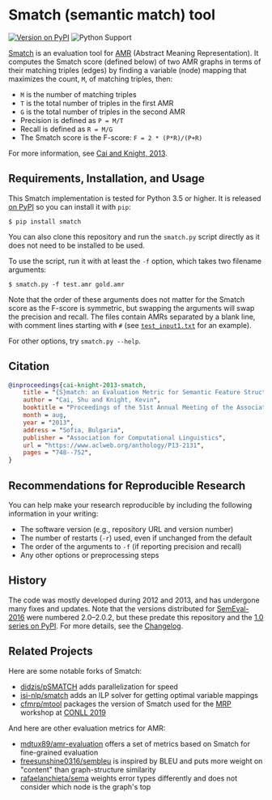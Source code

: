 # Smatch (semantic match) tool

[![Version on PyPI](https://img.shields.io/pypi/v/smatch)](https://pypi.org/project/smatch/)
![Python Support](https://img.shields.io/pypi/pyversions/smatch)

[Smatch](http://amr.isi.edu/evaluation.html) is an evaluation tool for
[AMR](http://amr.isi.edu/) (Abstract Meaning Representation). It
computes the Smatch score (defined below) of two AMR graphs in terms
of their matching triples (edges) by finding a variable (node) mapping
that maximizes the count, `M`, of matching triples, then:

* `M` is the number of matching triples
* `T` is the total number of triples in the first AMR
* `G` is the total number of triples in the second AMR
* Precision is defined as `P = M/T`
* Recall is defined as `R = M/G`
* The Smatch score is the F-score: `F = 2 * (P*R)/(P+R)`

For more information, see [Cai and Knight,
2013](https://amr.isi.edu/smatch-13.pdf).

## Requirements, Installation, and Usage

This Smatch implementation is tested for Python 3.5 or higher. It is
released [on PyPI](https://pypi.org/project/smatch/) so you can
install it with `pip`:

``` console
$ pip install smatch
```

You can also clone this repository and run the `smatch.py` script
directly as it does not need to be installed to be used.

To use the script, run it with at least the `-f` option, which takes
two filename arguments:

``` console
$ smatch.py -f test.amr gold.amr
```

Note that the order of these arguments does not matter for the Smatch
score as the F-score is symmetric, but swapping the arguments will
swap the precision and recall. The files contain AMRs separated by a
blank line, with comment lines starting with `#` (see
[`test_input1.txt`](test_input1.txt) for an example).

For other options, try `smatch.py --help`.

## Citation

```bibtex
@inproceedings{cai-knight-2013-smatch,
    title = "{S}match: an Evaluation Metric for Semantic Feature Structures",
    author = "Cai, Shu and Knight, Kevin",
    booktitle = "Proceedings of the 51st Annual Meeting of the Association for Computational Linguistics (Volume 2: Short Papers)",
    month = aug,
    year = "2013",
    address = "Sofia, Bulgaria",
    publisher = "Association for Computational Linguistics",
    url = "https://www.aclweb.org/anthology/P13-2131",
    pages = "748--752",
}
```

## Recommendations for Reproducible Research

You can help make your research reproducible by including the
following information in your writing:

* The software version (e.g., repository URL and version number)
* The number of restarts (`-r`) used, even if unchanged from the default
* The order of the arguments to `-f` (if reporting precision and recall)
* Any other options or preprocessing steps


## History

The code was mostly developed during 2012 and 2013, and has undergone
many fixes and updates. Note that the versions distributed for
[SemEval-2016](http://alt.qcri.org/semeval2016/task8/index.php?id=data-and-tools)
were numbered 2.0&ndash;2.0.2, but these predate this repository and
the [1.0 series on
PyPI](https://pypi.org/project/smatch/#history). For more details, see
the [Changelog](CHANGELOG.md).


## Related Projects

Here are some notable forks of Smatch:

* [didzis/pSMATCH](https://github.com/didzis/pSMATCH) adds
  parallelization for speed
* [isi-nlp/smatch](https://github.com/isi-nlp/smatch) adds an ILP
  solver for getting optimal variable mappings
* [cfmrp/mtool](https://github.com/cfmrp/mtool) packages the version
  of Smatch used for the [MRP](http://mrp.nlpl.eu/) workshop at [CONLL
  2019](http://www.conll.org/2019)

And here are other evaluation metrics for AMR:

* [mdtux89/amr-evaluation](https://github.com/mdtux89/amr-evaluation)
  offers a set of metrics based on Smatch for fine-grained evaluation
* [freesunshine0316/sembleu](https://github.com/freesunshine0316/sembleu)
  is inspired by BLEU and puts more weight on "content" than
  graph-structure similarity
* [rafaelanchieta/sema](https://github.com/rafaelanchieta/sema/)
  weights error types differently and does not consider which node is
  the graph's top
